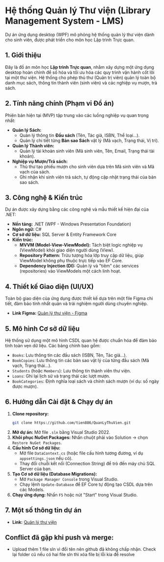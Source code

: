 # Hệ thống Quản lý Thư viện (Library Management System - LMS)

Dự án ứng dụng desktop (WPF) mô phỏng hệ thống quản lý thư viện dành cho sinh viên, được phát triển cho môn học Lập trình Trực quan.

## 1. Giới thiệu

Đây là đồ án môn học **Lập trình Trực quan**, nhằm xây dựng một ứng dụng desktop hoàn chỉnh để số hóa và tối ưu hóa các quy trình vận hành cốt lõi tại một thư viện. Hệ thống cho phép thủ thư (Quản trị viên) quản lý toàn bộ danh mục sách, thông tin thành viên (sinh viên) và các nghiệp vụ mượn, trả sách.

## 2. Tính năng chính (Phạm vi Đồ án)

Phiên bản hiện tại (MVP) tập trung vào các luồng nghiệp vụ quan trọng nhất:

* **Quản lý Sách:**
    * Quản lý thông tin **Đầu sách** (Tên, Tác giả, ISBN, Thể loại...).
    * Quản lý chi tiết từng **Bản sao Sách** vật lý (Mã vạch, Trạng thái, Vị trí).
* **Quản lý Thành viên:**
    * Quản lý tài khoản sinh viên (Mã sinh viên, Tên, Email, Trạng thái tài khoản).
* **Nghiệp vụ Mượn/Trả sách:**
    * Thủ thư tạo phiếu mượn cho sinh viên dựa trên Mã sinh viên và Mã vạch của sách.
    * Ghi nhận khi sinh viên trả sách, tự động cập nhật trạng thái của bản sao sách.

## 3. Công nghệ & Kiến trúc

Dự án được xây dựng bằng các công nghệ và mẫu thiết kế hiện đại của .NET:

* **Nền tảng:** .NET (WPF - Windows Presentation Foundation)
* **Ngôn ngữ:** C#
* **Cơ sở dữ liệu:** SQL Server & Entity Framework Core
* **Kiến trúc:**
    * **MVVM (Model-View-ViewModel):** Tách biệt logic nghiệp vụ (ViewModel) khỏi giao diện người dùng (View).
    * **Repository Pattern:** Trừu tượng hóa lớp truy cập dữ liệu, giúp ViewModel không phụ thuộc trực tiếp vào EF Core.
    * **Dependency Injection (DI):** Quản lý và "tiêm" các services (repositories) vào ViewModels một cách linh hoạt.

## 4. Thiết kế Giao diện (UI/UX)

Toàn bộ giao diện của ứng dụng được thiết kế dựa trên một file Figma chi tiết, đảm bảo tính nhất quán và trải nghiệm người dùng chuyên nghiệp.

* **Link Figma:** [Quản lý thư viện - Figma](https://www.figma.com/design/8aUGJI97B1YlnRf7OT5kXM/Qu%E1%BA%A3n-l%C3%AD-th%C6%B0-vi%E1%BB%87n?node-id=0-1&p=f&t=wSnHupHh71alJpKX-0)

## 5. Mô hình Cơ sở dữ liệu

Hệ thống sử dụng một mô hình CSDL quan hệ được chuẩn hóa để đảm bảo tính toàn vẹn dữ liệu. Các bảng chính bao gồm:

* `Books`: Lưu thông tin các đầu sách (ISBN, Tên, Tác giả...).
* `BookCopies`: Lưu thông tin các bản sao vật lý của từng đầu sách (Mã vạch, Trạng thái...).
* `Students` (hoặc `Members`): Lưu thông tin thành viên thư viện.
* `Loans`: Ghi lại lịch sử và trạng thái các lượt mượn.
* `BookCategories`: Định nghĩa loại sách và chính sách mượn (ví dụ: số ngày được mượn).

## 6. Hướng dẫn Cài đặt & Chạy dự án

1.  **Clone repository:**
    ```bash
    git clone https://github.com/tien886/QuanLyThuVien.git
    ```
2.  **Mở dự án:**
    Mở file `.sln` bằng Visual Studio 2022.
3.  **Khôi phục NuGet Packages:**
    Nhấn chuột phải vào Solution -> chọn `Restore NuGet Packages`.
4.  **Cấu hình Cơ sở dữ liệu:**
    * Mở file `DataContext.cs` (hoặc file cấu hình tương đương, ví dụ `appsettings.json` nếu có).
    * Thay đổi chuỗi kết nối (Connection String) để trỏ đến máy chủ SQL Server của bạn.
5.  **Tạo Cơ sở dữ liệu (Database Migrations):**
    * Mở `Package Manager Console` trong Visual Studio.
    * Chạy lệnh `Update-Database` để EF Core tự động tạo CSDL dựa trên các Models.
6.  **Chạy ứng dụng:**
    Nhấn `F5` hoặc nút "Start" trong Visual Studio. 

## 7. Một số thông tin dự án
* **Link:** [Quản lý thư viện](https://www.figma.com/design/8aUGJI97B1YlnRf7OT5kXM/Qu%E1%BA%A3n-l%C3%AD-th%C6%B0-vi%E1%BB%87n?node-id=0-1&p=f&t=wSnHupHh71alJpKX-0)

## Conflict đã gặp khi push và merge:
- Upload thêm 1 file sln vì đổi tên nên github đã không chấp nhận. Check lại folder cũ nếu có hai file sln thì xóa file bị lỗi kia để resolve 
